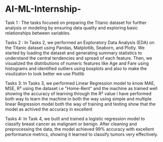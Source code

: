 # AI-ML-Internship-
Task 1 : The tasks focused on preparing the Titanic dataset for further analysis or modeling by ensuring data quality and exploring basic relationships between variables.

Tasks 2 : In Tasks 2, we performed an Exploratory Data Analysis (EDA) on the Titanic dataset using Pandas, Matplotlib, Seaborn, and Plotly. We started by loading the dataset and generating summary statistics to understand the central tendencies and spread of each feature. Then, we visualized the distributions of numeric features like Age and Fare using histograms and identified outliers using boxplots and also to make the visulizaton to look better we use Plotlib

Tasks 3: In Tasks 3, we performed  Linear Regression model to know MAE, MSE, R² using the dataset i.e "Home-Rent" and the machine as trained well showing the accuracy of learning through the R² value 
I have performed both way to learn the machine in both the way using simple and multiple  linear Regression model both the way of training and testing show that the model as achived the accuracy in excellent 

Tasks 4: In Task 4, we built and trained a logistic regression model to classify breast cancer as malignant or benign. After cleaning and preprocessing the data, the model achieved 99% accuracy with excellent performance metrics, showing it learned to classify tumors very effectively.
